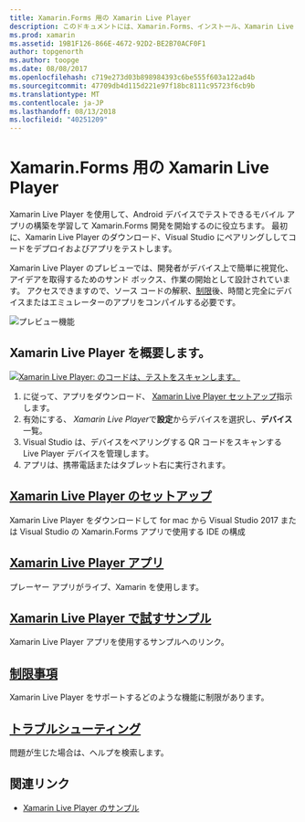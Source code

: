 ```yaml
---
title: Xamarin.Forms 用の Xamarin Live Player
description: このドキュメントには、Xamarin.Forms、インストール、Xamarin Live Player アプリ、Xamarin Live Player、制限事項を使用するサンプルを記述して、トラブルシューティング用の Xamarin Live Player がについて説明します。
ms.prod: xamarin
ms.assetid: 19B1F126-866E-4672-92D2-BE2B70ACF0F1
author: topgenorth
ms.author: toopge
ms.date: 08/08/2017
ms.openlocfilehash: c719e273d03b898984393c6be555f603a122ad4b
ms.sourcegitcommit: 47709db4d115d221e97f18bc8111c95723f6cb9b
ms.translationtype: MT
ms.contentlocale: ja-JP
ms.lasthandoff: 08/13/2018
ms.locfileid: "40251209"
---
```

# <a name="xamarin-live-player-for-xamarinforms"></a>Xamarin.Forms 用の Xamarin Live Player

Xamarin Live Player を使用して、Android デバイスでテストできるモバイル アプリの構築を学習して Xamarin.Forms 開発を開始するのに役立ちます。 最初に、Xamarin Live Player のダウンロード、Visual Studio にペアリングししてコードをデプロイおよびアプリをテストします。

Xamarin Live Player のプレビューでは、開発者がデバイス上で簡単に視覚化、アイデアを取得するためのサンド ボックス、作業の開始として設計されています。 アクセスできますので、ソース コードの解釈、[制限](limitations.md)後、時間と完全にデバイスまたはエミュレーターのアプリをコンパイルする必要です。

![プレビュー機能](~/media/shared/preview.png)

## <a name="get-started-with-xamarin-live-player"></a>Xamarin Live Player を概要します。

[![Xamarin Live Player: のコードは、テストをスキャンします。](images/xamarin-live.png)](images/xamarin-live-sml.png#lightbox)

1. に従って、アプリをダウンロード、 [Xamarin Live Player セットアップ](install.md)指示します。
2. 有効にする、 *Xamarin Live Player*で**設定**からデバイスを選択し、**デバイス**一覧。
3. Visual Studio は、デバイスをペアリングする QR コードをスキャンする Live Player デバイスを管理します。
4. アプリは、携帯電話またはタブレット右に実行されます。

## <a name="xamarin-live-player-setupinstallmd"></a>[Xamarin Live Player のセットアップ](install.md)

Xamarin Live Player をダウンロードして for mac から Visual Studio 2017 または Visual Studio の Xamarin.Forms アプリで使用する IDE の構成 

## <a name="xamarin-live-player-appplayermd"></a>[Xamarin Live Player アプリ](player.md)

プレーヤー アプリがライブ、Xamarin を使用します。

## <a name="samples-to-try-with-xamarin-live-playersamplesmd"></a>[Xamarin Live Player で試すサンプル](samples.md)

Xamarin Live Player アプリを使用するサンプルへのリンク。

## <a name="limitationslimitationsmd"></a>[制限事項](limitations.md)

Xamarin Live Player をサポートするどのような機能に制限があります。

## <a name="troubleshootingtroubleshootingmd"></a>[トラブルシューティング](troubleshooting.md)

問題が生じた場合は、ヘルプを検索します。

## <a name="related-links"></a>関連リンク

- [Xamarin Live Player のサンプル](https://developer.xamarin.com/samples/xamarin-live-player/all/)

